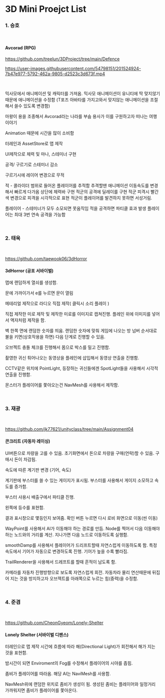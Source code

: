 # 3D Mini Proejct List


### 1. 승호

<br>

#### Avcorad (RPG)

https://github.com/treelun/3DProject/tree/main/Defence



https://user-images.githubusercontent.com/54798151/201524924-7b47e977-5792-462a-9805-d2523c3d673f.mp4


<br>

믹사모에서 애니메이션 및 캐릭터를 가져옴.
믹사모 애니메이션이 유니티에 딱 맞지않기때문에
애니메이션을 수정함 (T포즈 아바타를 가지고와서 맞지않는 애니메이션을 조절해서 쓸수 있도록 변경함)

마왕이 용을 조종해서 Avcorad라는 나라를 부숨
용사가 이를 구원하고자 떠나는 여행 이야기


Animation 때문에 시간을 많이 소비함

터레인과 AssetStore로 맵 제작

UI제작으로 체력 및 마나, 스테미너 구현

공격/ 구르기로 스테미너 감소

구르기시에 레이어 변경으로 무적

적 - 콜라이더 범위로 들어온 플레이어를 추적함
추격할땐 애니메이션 이동속도를 변경해서 빠르게 다가옴
상단에 체력바 구현
적군의 공격에 딜레이를 구현
적군 피격시 빨간색 변경으로 피격을 시각적으로 표현
적군이 플레이어를 발견하지 못하면 서성거림.

플레이어 - 스테미너가 모두 소모되면 못움직임
적을 공격하면 파티클 효과 발생
플레이어는 최대 3번 연속 공격을 가능함


<br>

### 2. 태욱

<br>

https://github.com/taewook06/3dHorror

#### 3dHorror (공포 서바이벌)

맵에 랜덤하게 열쇠를 생성함.

문에 가까이가서 e를 누르면 문이 열림

메테리얼 제작으로 라디오 직접 제작( 클릭시 소리 플레이 )

직접 제작한 미로 제작 및 제작한 미로를 이미지로 캡쳐진행.
플레인 위에 이미지를 넣어서 액자처럼 제작을 함.

벽 한쪽 면에 랜덤한 숫자를 띄움.
랜덤한 숫자에 맞춰 게임에 나오는 방 넘버 순서대로 불을 키면(상호작용을 하면) 다음 단계로 진행할 수 있음.

오브젝트 충돌 체크를 진행해서 몸으로 박스를 밀고 진행함.

촬영한 귀신 튀어나오는 동영상을 플레인에 삽입해서 동영상  연출을 진행함.

CCTV같은 위치에 PointLight, 등장하는 귀신들에겐 SpotLight들을 사용해서 시각적 연출을 진행함.

몬스터가 플레이어를 쫓아오는건 NavMesh를 사용해서 제작함.


<br>

### 3. 재광

<br>

https://github.com/jk77621/unityclass/tree/main/Assignment04

#### 콘크리트 (자동차 레이싱)

UI버튼으로 차량을 고를 수 있음.
초기화면에서 돈으로 차량을 구매(언락)할 수 있음.
구매시 돈이 차감됨.

속도에 따른 계기판 변경 (기어, 속도)

계기판에 부스터를 쓸 수 있는 게이지가 표시됨.
부스터를 사용해서 게이지 소모하고 속도를 증가함.

부스터 사용시 배출구에서 파티클 진행.

왼쪽에 등수를 표현함.

결과 표시창으로 몇등인지 보여줌.
확인 버튼 누르면 다시 로비 화면으로 이동(씬 이동)

WayPoint를 사용해서 AI가 이동해야 하는 경로를 만듬.
Node를 찍어서 다음 이동해야 하는 노드와의 거리를 계산.
지나가면 다음 노드로 이동하도록 실행함.

smoothDamp를 사용해서 플레이어가 드리프트할때 자연스럽게 이동하도록 함.
특정 속도에서 기어가 자동으로 변경하도록 진행.
기어가 높을 수록 빨라짐.

TrailRenderer을 사용해서 드레프트를 할때 흔적이 남도록 함.

카메라를 자동차 진행방향으로 보도록 자연스럽게 회전.
자동차라 물리 연산때문에 뒤집어 지는 것을 방지하고자 오브젝트를 아래쪽으로 누르는 힘(중력)을 수정함.

<br>

### 4. 준겸

<br>

https://github.com/CheonGyeom/Lonely-Shelter

#### Lonely Shelter (서바이벌 디팬스)

터레인으로 맵 제작
시간에 흐름에 따라 해(Directional Light)가 회전해서 해가 지는 것을 표현함.

밤시간이 되면 Enviroment의 Fog를 수정해서 플레이어의 시야를 좁힘.

좀비가 플레이어를 따라옴.
해당 AI는 NaviMesh를 사용함.

NavMesh위에 랜덤한 위치로 좀비가 생성이 됨.
생성된 좀비는 플레이어와 일정거리 가까워지면 좀비가 플레이어를 쫓아온다.

